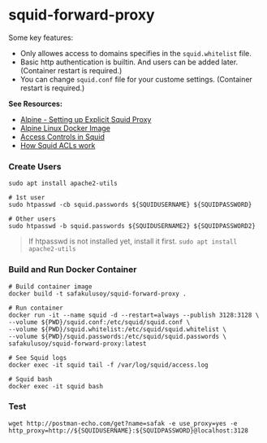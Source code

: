 # squid-forward-proxy

Some key features:
* Only allowes access to domains specifies in the `squid.whitelist` file.
* Basic http authentication is builtin. And users can be added later. (Container restart is required.)
* You can change `squid.conf` file for your custome settings.  (Container restart is required.)


**See Resources:**
* [Alpine - Setting up Explicit Squid Proxy](https://wiki.alpinelinux.org/wiki/Setting_up_Explicit_Squid_Proxy)
* [Alpine Linux Docker Image](https://hub.docker.com/_/alpine)
* [Access Controls in Squid](https://wiki.squid-cache.org/SquidFaq/SquidAcl)
* [How Squid ACLs work](https://workaround.org/squid-acls)


### Create Users
```
sudo apt install apache2-utils

# 1st user
sudo htpasswd -cb squid.passwords ${SQUIDUSERNAME} ${SQUIDPASSWORD}

# Other users
sudo htpasswd -b squid.passwords ${SQUIDUSERNAME2} ${SQUIDPASSWORD2}  
```

> If htpasswd is not installed yet, install it first.
> `sudo apt install apache2-utils`

### Build and Run Docker Container

```
# Build container image
docker build -t safakulusoy/squid-forward-proxy .

# Run container
docker run -it --name squid -d --restart=always --publish 3128:3128 \
--volume ${PWD}/squid.conf:/etc/squid/squid.conf \
--volume ${PWD}/squid.whitelist:/etc/squid/squid.whitelist \
--volume ${PWD}/squid.passwords:/etc/squid/squid.passwords \
safakulusoy/squid-forward-proxy:latest

# See Squid logs
docker exec -it squid tail -f /var/log/squid/access.log

# Squid bash
docker exec -it squid bash
```


### Test
```
wget http://postman-echo.com/get?name=safak -e use_proxy=yes -e http_proxy=http://${SQUIDUSERNAME}:${SQUIDPASSWORD}@localhost:3128
```


